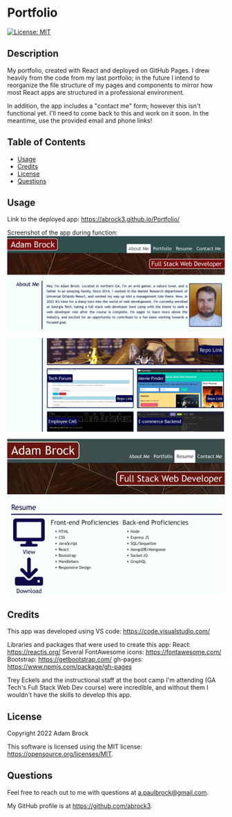 # Portfolio
[![License: MIT](https://img.shields.io/badge/License-MIT-yellow.svg)](https://opensource.org/licenses/MIT)

## Description

My portfolio, created with React and deployed on GitHub Pages. I drew heavily from the code from my last portfolio; in the future I intend to reorganize the file structure of my pages and components to mirror how most React apps are structured in a professional environment.

In addition, the app includes a "contact me" form; however this isn't functional yet. I'll need to come back to this and work on it soon. In the meantime, use the provided email and phone links!

## Table of Contents

- [Usage](#usage)
- [Credits](#credits)
- [License](#license)
- [Questions](#questions)

    
## Usage

Link to the deployed app: https://abrock3.github.io/Portfolio/


Screenshot of the app during function:
![Screenshot](screenshots/ScreenshotAboutMe.jpg?raw=true "Screenshot")

![Screenshot](screenshots/ScreenshotPortfolio.jpg?raw=true "Screenshot")

![Screenshot](screenshots/ScreenshotResume.jpg?raw=true "Screenshot")

## Credits

This app was developed using VS code: https://code.visualstudio.com/

Libraries and packages that were used to create this app:
React: https://reactjs.org/
Several FontAwesome icons: https://fontawesome.com/
Bootstrap: https://getbootstrap.com/
gh-pages: https://www.npmjs.com/package/gh-pages

Trey Eckels and the instructional staff at the boot camp I'm attending (GA Tech's Full Stack Web Dev course) were incredible, and without them I wouldn't have the skills to develop this app.

## License

Copyright 2022 Adam Brock
      
This software is licensed using the MIT license: https://opensource.org/licenses/MIT.

## Questions

Feel free to reach out to me with questions at a.paulbrock@gmail.com.

My GitHub profile is at https://github.com/abrock3.